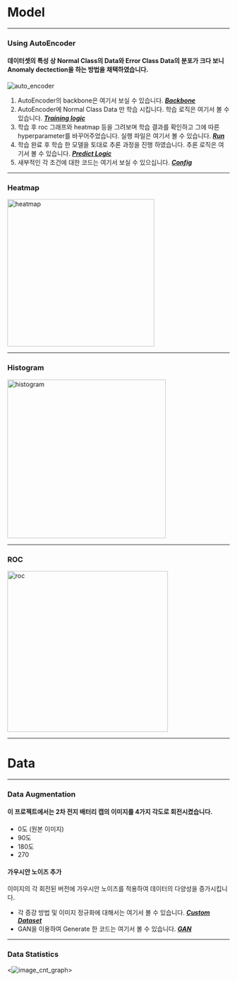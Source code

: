 # Model
---
### Using AutoEncoder
#### 데이터셋의 특성 상 Normal Class의 Data와 Error Class Data의 분포가 크다 보니 Anomaly dectection을 하는 방법을 채택하였습니다.
![auto_encoder](https://github.com/wooyoungwoong-AI/wooyoungwoong-AI/assets/136695011/4c7a4723-0314-4a20-8bf8-c0e157de830b)

1. AutoEncoder의 backbone은 여기서 보실 수 있습니다. [**_Backbone_**](https://github.com/MBV-and-Kids/Model/blob/main/notebook/py/vae.py)
2. AutoEncoder에 Normal Class Data 만 학습 시킵니다. 학습 로직은 여기서 볼 수 있습니다. [**_Training logic_**](https://github.com/MBV-and-Kids/Model/blob/main/notebook/py/Training.py)
3. 학습 후 roc 그래프와 heatmap 등을 그려보며 학습 결과를 확인하고 그에 따른 hyperparameter를 바꾸어주었습니다. 실행 파일은 여기서 볼 수 있습니다. [**_Run_**](https://github.com/MBV-and-Kids/Model/blob/main/notebook/run_colab_ver.ipynb)
4. 학습 완료 후 학습 한 모델을 토대로 추론 과정을 진행 하였습니다. 추론 로직은 여기서 볼 수 있습니다. [**_Predict Logic_**](https://github.com/MBV-and-Kids/Model/blob/main/notebook/py/predict.py)
5. 새부적인 각 조건에 대한 코드는 여기서 보실 수 있으십니다. [**_Config_**](https://github.com/MBV-and-Kids/Model/blob/main/notebook/py/config.py)
---

### Heatmap

<img width="333" alt="heatmap" src="https://github.com/wooyoungwoong-AI/wooyoungwoong-AI/assets/136695011/a5accc95-4739-4c35-bf63-b9ce1880daaa">

---

### Histogram

<img width="359" alt="histogram" src="https://github.com/wooyoungwoong-AI/wooyoungwoong-AI/assets/136695011/de209bc4-ef5d-4550-8a49-c966caba047a">

---

### ROC

<img width="364" alt="roc" src="https://github.com/wooyoungwoong-AI/wooyoungwoong-AI/assets/136695011/c9b1a574-1038-460f-ac34-7fa2cd34c52d">

---

# Data
---
### Data Augmentation
#### 이 프로젝트에서는 2차 전지 배터리 캡의 이미지를 4가지 각도로 회전시켰습니다.
* 0도 (원본 이미지)
* 90도
* 180도
* 270

#### 가우시안 노이즈 추가
이미지의 각 회전된 버전에 가우시안 노이즈를 적용하여 데이터의 다양성을 증가시킵니다.

* 각 증강 방법 및 이미지 정규화에 대해서는 여기서 볼 수 있습니다. [**_Custom Dataset_**](https://github.com/MBV-and-Kids/Model/blob/main/notebook/CNNCustomDataset.ipynb)
* GAN을 이용하여 Generate 한 코드는 여기서 볼 수 있습니다. [**_GAN_**](https://github.com/MBV-and-Kids/Model/blob/main/notebook/GAN/GANCreateGood.ipynb)
---

### Data Statistics

<![image_cnt_graph](https://github.com/MBV-and-Kids/Model/assets/136695011/763484b1-f423-4f96-96c3-8d3d5e0a099a)>
